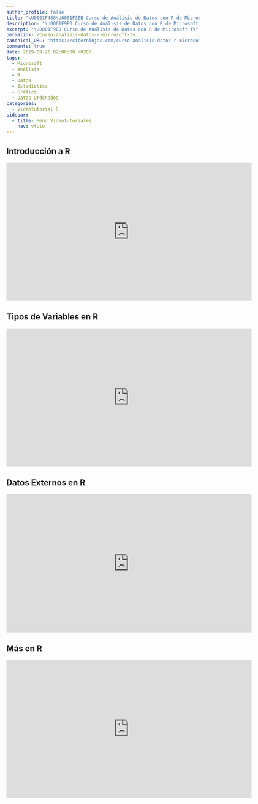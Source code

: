 ```yaml
---
author_profile: false
title: "\U0001F468‍\U0001F3EB Curso de Análisis de Datos con R de Microsoft TV"
description: "\U0001F9E0 Curso de Análisis de Datos con R de Microsoft TV"
excerpt: "\U0001F9E0 Curso de Análisis de Datos con R de Microsoft TV"
permalink: /curso-analisis-datos-r-microsoft-tv
canonical_URL: 'https://ciberninjas.com/curso-analisis-datos-r-microsoft-tv'
comments: true
date: 2019-09-26 02:00:00 +0200
tags:
  - Microsoft
  - Análisis
  - R
  - Datos
  - Estadística
  - Gráfico
  - Datos Ordenados
categories:
  - Videotutorial R
sidebar:
  - title: Menú Videotutoriales
    nav: vtuto
---
```


## Introducci&oacute;n a R

<iframe src="https://channel9.msdn.com/Series/Anaisis-de-Datos-con-R/Introduccin-a-R/player?format=html5" width="640" height="360" allowfullscreen="" frameborder="0" title="Introducción a R - Microsoft Channel 9 Video"></iframe>

## Tipos de Variables en R

<iframe src="https://channel9.msdn.com/Series/Anaisis-de-Datos-con-R/Tipos-de-Variables-en-R/player?format=html5" width="640" height="360" allowfullscreen="" frameborder="0" title="Tipos de Variables en R - Microsoft Channel 9 Video"></iframe>

## Datos Externos en R

<iframe src="https://channel9.msdn.com/Series/Anaisis-de-Datos-con-R/Datos-Externos-en-R/player?format=html5" width="640" height="360" allowfullscreen="" frameborder="0" title="Datos Externos en R - Microsoft Channel 9 Video"></iframe>

## M&aacute;s en R

<iframe src="https://channel9.msdn.com/Series/Anaisis-de-Datos-con-R/Ms-en-R/player?format=html5" width="640" height="360" allowfullscreen="" frameborder="0" title="Más en R - Microsoft Channel 9 Video"></iframe>